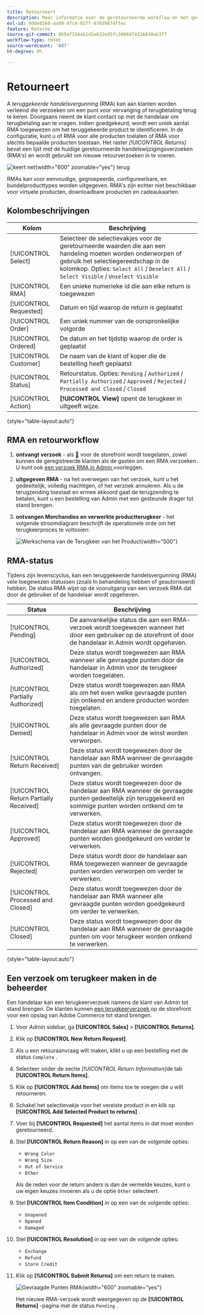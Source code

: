 ```yaml
---
title: Retourneert
description: Meer informatie over de geretourneerde workflow en het geven van een geretourneerde handelsvergunning.
exl-id: 9dde0360-aa99-4fc4-92ff-976d9874ffec
feature: Returns
source-git-commit: 8b5af316ab1d2e632ed5fc2066974326830ab3f7
workflow-type: tm+mt
source-wordcount: '687'
ht-degree: 0%

---
```


# Retourneert

A _teruggekeerde handelsvergunning_ (RMA) kan aan klanten worden verleend die verzoeken om een punt voor vervanging of terugbetaling terug te keren. Doorgaans neemt de klant contact op met de handelaar om terugbetaling aan te vragen. Indien goedgekeurd, wordt een uniek aantal RMA toegewezen om het teruggekeerde product te identificeren. In de configuratie, kunt u of RMA voor alle producten toelaten of RMA voor slechts bepaalde producten toestaan. Het raster _[!UICONTROL Returns]_&#x200B;bevat een lijst met de huidige geretourneerde handelswijzigingsverzoeken (RMA&#39;s) en wordt gebruikt om nieuwe retourverzoeken in te voeren.

![ keert net ](./assets/return.png){width="600" zoomable="yes"} terug

RMAs kan voor eenvoudige, gegroepeerde, configureerbare, en bundelproducttypes worden uitgegeven. RMA&#39;s zijn echter niet beschikbaar voor virtuele producten, downloadbare producten en cadeaukaarten.

## Kolombeschrijvingen

| Kolom | Beschrijving |
|--- |--- |
| [!UICONTROL Select] | Selecteer de selectievakjes voor de geretourneerde waarden die aan een handeling moeten worden onderworpen of gebruik het selectiegereedschap in de kolomkop. Opties: `Select All` / `Deselect All` / `Select Visible` / `Unselect Visible` |
| [!UICONTROL RMA] | Een unieke numerieke id die aan elke return is toegewezen |
| [!UICONTROL Requested] | Datum en tijd waarop de return is geplaatst |
| [!UICONTROL Order] | Een uniek nummer van de oorspronkelijke volgorde |
| [!UICONTROL Ordered] | De datum en het tijdstip waarop de order is geplaatst |
| [!UICONTROL Customer] | De naam van de klant of koper die de bestelling heeft geplaatst |
| [!UICONTROL Status] | Retourstatus. Opties: `Pending` / `Authorized` / `Partially Authorized` / `Approved` / `Rejected` / `Processed and Closed` / `Closed` |
| [!UICONTROL Action] | **[!UICONTROL View]** opent de terugkeer in uitgeeft wijze. |

{style="table-layout:auto"}

## RMA en retourworkflow

1. **ontvangt verzoek** - als [&#128279;](rma-configure.md#enable-rmas-for-your-store) voor de storefront wordt toegelaten, zowel kunnen de geregistreerde klanten als de gasten om een RMA verzoeken. U kunt ook [ een verzoek RMA in Admin ](#create-a-return-request-in-the-admin) voorleggen.

2. **uitgegeven RMA** - na het overwegen van het verzoek, kunt u het gedeeltelijk, volledig machtigen, of het verzoek annuleren. Als u de terugzending toestaat en ermee akkoord gaat de terugzending te betalen, kunt u een bestelling van Admin met een gesteunde drager tot stand brengen.

3. **ontvangen Merchandies en verwerkte productterugkeer** - het volgende stroomdiagram beschrijft de operationele orde om het terugkeerproces te voltooien:

   ![ Werkschema van de Terugkeer van het Product ](./assets/workflow-customer-returns.png){width="500"}

## RMA-status

Tijdens zijn levenscyclus, kan een teruggekeerde handelsvergunning (RMA) vele toegewezen statussen (zoals In behandeling hebben of geautoriseerd) hebben. De status RMA wijst op de vooruitgang van een verzoek RMA dat door de gebruiker of de handelaar wordt opgeheven.

| Status | Beschrijving |
|--- |--- |
| [!UICONTROL Pending] | De aanvankelijke status die aan een RMA- verzoek wordt toegewezen wanneer het door een gebruiker op de storefront of door de handelaar in Admin wordt opgeheven. |
| [!UICONTROL Authorized] | Deze status wordt toegewezen aan RMA wanneer alle gevraagde punten door de handelaar in Admin voor de terugkeer worden toegelaten. |
| [!UICONTROL Partially Authorized] | Deze status wordt toegewezen aan RMA als om het even welke gevraagde punten zijn ontkend en andere producten worden toegelaten. |
| [!UICONTROL Denied] | Deze status wordt toegewezen aan RMA als alle gevraagde punten door de handelaar in Admin voor de winst worden verworpen. |
| [!UICONTROL Return Received] | Deze status wordt toegewezen door de handelaar aan RMA wanneer de gevraagde punten van de gebruiker worden ontvangen. |
| [!UICONTROL Return Partially Received] | Deze status wordt toegewezen door de handelaar aan RMA wanneer de gevraagde punten gedeeltelijk zijn teruggekeerd en sommige punten worden ontkend om te verwerken. |
| [!UICONTROL Approved] | Deze status wordt toegewezen door de handelaar aan RMA wanneer de gevraagde punten worden goedgekeurd om verder te verwerken. |
| [!UICONTROL Rejected] | Deze status wordt door de handelaar aan RMA toegewezen wanneer de gevraagde punten worden verworpen om verder te verwerken. |
| [!UICONTROL Processed and Closed] | Deze status wordt toegewezen door de handelaar aan RMA wanneer alle gevraagde punten worden goedgekeurd om verder te verwerken. |
| [!UICONTROL Closed] | Deze status wordt toegewezen door de handelaar aan RMA wanneer de gevraagde punten om voor terugkeer worden ontkend te verwerken. |

{style="table-layout:auto"}

## Een verzoek om terugkeer maken in de beheerder

Een handelaar kan een terugkeerverzoek namens de klant van Admin tot stand brengen. De klanten kunnen [ een terugkeerverzoek ](rma-customer-experience.md) op de storefront voor een opslag van Adobe Commerce tot stand brengen.

1. Voor _Admin_ sidebar, ga **[!UICONTROL Sales]** > **[!UICONTROL Returns]**.

1. Klik op **[!UICONTROL New Return Request]**.

1. Als u een retouraanvraag wilt maken, klikt u op een bestelling met de status `Complete` .

1. Selecteer onder de sectie _[!UICONTROL Return Information]_&#x200B;de tab **[!UICONTROL Return Items]**.

1. Klik op **[!UICONTROL Add Items]** om items toe te voegen die u wilt retourneren.

1. Schakel het selectievakje voor het vereiste product in en klik op **[!UICONTROL Add Selected Product to returns]** .

1. Voer bij **[!UICONTROL Requested]** het aantal items in dat moet worden geretourneerd.

1. Stel **[!UICONTROL Return Reason]** in op een van de volgende opties:

   - `Wrong Color`
   - `Wrong Size`
   - `Out of Service`
   - `Other`

   Als de reden voor de return anders is dan de vermelde keuzes, kunt u uw eigen keuzes invoeren als u de optie `Other` selecteert.

1. Stel **[!UICONTROL Item Condition]** in op een van de volgende opties:

   - `Unopened`
   - `Opened`
   - `Damaged`

1. Stel **[!UICONTROL Resolution]** in op een van de volgende opties:

   - `Exchange`
   - `Refund`
   - `Store Credit`

1. Klik op **[!UICONTROL Submit Returns]** om een return te maken.

   ![ Gevraagde Punten RMA ](./assets/return-item-request.png){width="600" zoomable="yes"}

   Het nieuwe RMA-verzoek wordt weergegeven op de **[!UICONTROL Returns]** -pagina met de status `Pending` .
